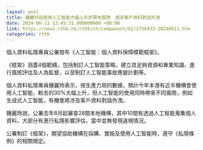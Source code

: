 ```yaml
---
layout: post
title: 鍾麗玲指使用人工智能大幅上升亦帶來風險　或涉客戶資料對話外洩
date: 2024-06-11 13:45:31.000000000 +08:00
link: https://news.rthk.hk/rthk/ch/component/k2/1756933-20240611.htm
categories: rthk
---
```


個人資料私隱專員公署發布《人工智能：個人資料保障模範框架》。

《框架》涵蓋4個範疇，包括制訂人工智能策略，建立具足夠資源和專業知識、進行風險評估及人為監督，以至制訂人工智能事故應變計劃等。

個人資料私隱專員鍾麗玲表示，按生產力局的數據，預計今年本港有近半機構會使用人工智能，較去的30%大幅上升，但人工智能的使用同時帶來不同風險，例如生成式人工智能，有機會將涉及客戶資料對話外洩。

鍾麗玲說，公署去年8月起審查28間本地機構，其中10間有透過人工智能蒐集個人資料，大部分有進行私隱影響評估，當中並無發現違規情況。

公署制訂《框架》，期望協助機構在採購、實施及使用人工智能時，遵守《私隱條例》的相關規定。
